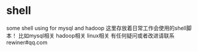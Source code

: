# shell
some shell using for mysql and hadoop
这里存放着日常工作会使用的shell脚本！
比如mysql相关
hadoop相关
linux相关
有任何疑问或者改进请联系 rewiner#qq.com
